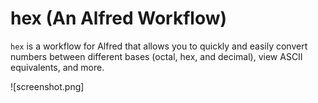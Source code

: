hex (An Alfred Workflow)
========================

`hex` is a workflow for Alfred that allows you to quickly and
easily convert numbers between different bases (octal, hex, and
decimal), view ASCII equivalents, and more.

![screenshot.png]
